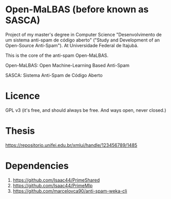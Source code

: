 # Open-MaLBAS (before known as SASCA)
Project of my master's degree in Computer Science "Desenvolvimento de um sistema anti-spam de código aberto" ("Study and Development of an Open-Source Anti-Spam"). 
At Universidade Federal de Itajubá.

This is the core of the anti-spam Open-MaLBAS.

Open-MaLBAS: Open Machine-Learning Based Anti-Spam

SASCA: Sistema Anti-Spam de Código Aberto

# Licence
GPL v3 (it's free, and should always be free. And ways open, never closed.)

# Thesis
https://repositorio.unifei.edu.br/xmlui/handle/123456789/1485

# Dependencies
1. https://github.com/Isaac44/PrimeShared
2. https://github.com/Isaac44/PrimeMlp
3. https://github.com/marcelovca90/anti-spam-weka-cli
